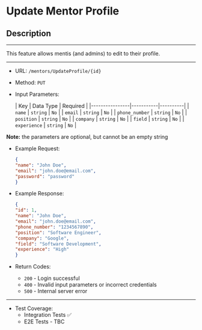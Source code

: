 # Update Mentor Profile

## Description

___
This feature allows mentis (and admins) to edit to their profile.
___

* URL: `/mentors/UpdateProfile/{id}`
* Method: `PUT`
* Input Parameters:

  | Key            | Data Type | Required |
                    |----------------|-----------|----------|
  | `name`         | `string`  | `No`     |
  | `email`        | `string`  | `No`     |
  | `phone_number` | `string`  | `No`     |
  | `position`     | `string`  | `No`     |
  | `company`      | `string`  | `No`     |
  | `field`        | `string`  | `No`     |
  | `experience`   | `string`  | `No`     |

**Note:** the parameters are optional, but cannot be an empty string

* Example Request:

    ```json
    {
    "name": "John Doe",
    "email": "john.doe@email.com",
    "password": "password"
    }
    ```

* Example Response:

    ```json
    {
    "id": 1,
    "name": "John Doe",
    "email": "john.doe@email.com",
    "phone_number": "1234567890",
    "position": "Software Engineer",
    "company": "Google",
    "field": "Software Development",
    "experience": "High"
  }
    ```

* Return Codes:
    * `200` - Login successful
    * `400` - Invalid input parameters or incorrect credentials
    * `500` - Internal server error

___

* Test Coverage:
    * Integration Tests ✅
    * E2E Tests - TBC
    

